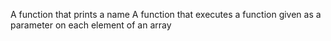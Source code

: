 A function that prints a name
A function that executes a function given as a parameter on each element of an array
